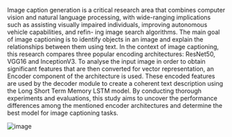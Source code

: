 Image caption generation is a critical research area
that combines computer vision and natural language processing,
with wide-ranging implications such as assisting visually impaired
individuals, improving autonomous vehicle capabilities, and refin-
ing image search algorithms. The main goal of image captioning
is to identify objects in an image and explain the relationships
between them using text. In the context of image captioning,
this research compares three popular encoding architectures:
ResNet50, VGG16 and InceptionV3. To analyse the input image
in order to obtain significant features that are then converted for
vector representation, an Encoder component of the architecture
is used. These encoded features are used by the decoder module
to create a coherent text description using the Long Short Term
Memory LSTM model. By conducting thorough experiments
and evaluations, this study aims to uncover the performance
differences among the mentioned encoder architectures and
determine the best model for image captioning tasks.


![image](https://github.com/dshree-21/image-captioner-analysis/assets/90754321/acef49c1-0be2-4e60-a548-a61028abbb7f)
